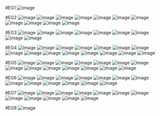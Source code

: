 #EG1
![image](https://user-images.githubusercontent.com/102288634/183368098-641dc4c3-e558-4f47-99a7-b5f272872646.png)

#EG2
![image](https://user-images.githubusercontent.com/102288634/183370327-43720fb6-db7e-4552-a7b1-9af543564391.png)
![image](https://user-images.githubusercontent.com/102288634/183378294-f1be8ead-4eb0-41d0-93b7-a9215bb27026.png)
![image](https://user-images.githubusercontent.com/102288634/183378336-5f4aebb6-2504-4b75-bc49-19aec438ee9e.png)
![image](https://user-images.githubusercontent.com/102288634/183378388-c73cabe5-b8a9-4f88-b27d-7efdc67e832c.png)
![image](https://user-images.githubusercontent.com/102288634/183378455-22d66060-939a-4232-8684-6bdb00628b14.png)
![image](https://user-images.githubusercontent.com/102288634/183378500-8e3e9a9c-64d6-4dc9-9c99-bca3cf4bf868.png)
![image](https://user-images.githubusercontent.com/102288634/183378645-75883c4b-50f5-42ce-b8b8-34130becafc1.png)
![image](https://user-images.githubusercontent.com/102288634/183378721-f0bb786c-428b-4d53-bf41-a4a099db0629.png)
![image](https://user-images.githubusercontent.com/102288634/183378824-2f02c3ea-b6a7-412f-9ec3-85a47d282462.png)
![image](https://user-images.githubusercontent.com/102288634/183378936-4f63528e-0c08-4358-a344-8a144aeb17d6.png)
![image](https://user-images.githubusercontent.com/102288634/183379178-5c5e659e-f0f3-46f6-ae4a-b69d3ba52618.png)

#EG3
![image](https://user-images.githubusercontent.com/102288634/183393020-f5d91ff8-f469-421d-a6c6-74831d363715.png)
![image](https://user-images.githubusercontent.com/102288634/183396948-efd2e3fe-2033-4c08-9182-159ea93d0769.png)
![image](https://user-images.githubusercontent.com/102288634/183396986-baf9ea10-db4d-49e0-9918-fc31c0b0085c.png)
![image](https://user-images.githubusercontent.com/102288634/183397141-8f7339fe-708a-4ced-823e-112422a4b149.png)
![image](https://user-images.githubusercontent.com/102288634/183397182-77abb0bf-a133-4e71-947f-29edb738e039.png)
![image](https://user-images.githubusercontent.com/102288634/183397269-a844075a-1f6a-473f-86ac-584181f54645.png)
![image](https://user-images.githubusercontent.com/102288634/183397396-2954c1ce-7d8e-47a6-951f-13d0fdf59d2f.png)
![image](https://user-images.githubusercontent.com/102288634/183397448-c92809ba-66ec-45c4-8711-760d9ea8c88a.png)
![image](https://user-images.githubusercontent.com/102288634/183397657-b34afae9-ebcf-4227-bb77-5c4646a96b03.png)

#EG4
![image](https://user-images.githubusercontent.com/102288634/183399141-6da6df3d-cc6d-425f-a223-390b89d0d937.png)
![image](https://user-images.githubusercontent.com/102288634/183407713-c23b5594-8b89-4f51-81f6-85161cf6850d.png)
![image](https://user-images.githubusercontent.com/102288634/183407757-3a617b20-7fc1-485d-b1df-ad1bf2a3bb99.png)
![image](https://user-images.githubusercontent.com/102288634/183407786-f33c6b57-acbe-41d7-8976-c15617c7da88.png)
![image](https://user-images.githubusercontent.com/102288634/183407822-46ec6098-f636-467d-aa4c-6c30b0a2aa65.png)
![image](https://user-images.githubusercontent.com/102288634/183407871-70cb253d-6d52-4a39-b11d-93e1913fc47f.png)
![image](https://user-images.githubusercontent.com/102288634/183407897-e0d8c9d8-492e-4c37-b434-44326b21ef3a.png)
![image](https://user-images.githubusercontent.com/102288634/183407988-170762c6-9f4a-4c41-8a34-586285caff6d.png)
![image](https://user-images.githubusercontent.com/102288634/183408018-633fc2e4-cb06-4c21-9087-989750dc9e9d.png)
![image](https://user-images.githubusercontent.com/102288634/183408061-a1d4ed75-b1e1-4206-8c51-fc41a3367c04.png)
![image](https://user-images.githubusercontent.com/102288634/183408100-d32e4055-10a3-4e1b-8c2d-d6797e5ae401.png)
![image](https://user-images.githubusercontent.com/102288634/183408180-60414f9e-c64c-4e20-a0d0-41b045a5f9e7.png)
![image](https://user-images.githubusercontent.com/102288634/183408308-55ebd29d-8c02-4544-9911-3da237f8d7ee.png)
![image](https://user-images.githubusercontent.com/102288634/183408373-2c1e6cbc-3b95-48b5-a1ba-3b4e24c7340f.png)
![image](https://user-images.githubusercontent.com/102288634/183408410-80628009-f531-48da-b10f-65890738c06f.png)

#EG5
![image](https://user-images.githubusercontent.com/102288634/183409431-0fb1b1f4-b217-4f6f-9840-9a3e1054c4b6.png)
![image](https://user-images.githubusercontent.com/102288634/183415672-1a843f69-0ddd-40b3-8b99-a6cc62bbbe1b.png)
![image](https://user-images.githubusercontent.com/102288634/183415701-4e637f58-6e5a-44d8-ace7-608eae469f83.png)
![image](https://user-images.githubusercontent.com/102288634/183415748-6cecb1aa-d2c5-4631-9206-f67467e207ee.png)
![image](https://user-images.githubusercontent.com/102288634/183415800-0ef3c01a-dc48-43c1-8cbb-cc4c18043c4e.png)
![image](https://user-images.githubusercontent.com/102288634/183415840-3b67a235-42c1-4e9b-9fe1-14bda6dbcbeb.png)
![image](https://user-images.githubusercontent.com/102288634/183415898-1208d9ce-e754-4435-9947-27cae3d94238.png)
![image](https://user-images.githubusercontent.com/102288634/183415964-fbc45b14-f534-4f7a-944f-f1750d20bbc1.png)
![image](https://user-images.githubusercontent.com/102288634/183416001-91940257-ac42-42c0-956c-b7e3eba91bce.png)
![image](https://user-images.githubusercontent.com/102288634/183416068-1c8a17ff-8496-454b-b1c4-f787e473d8b8.png)
![image](https://user-images.githubusercontent.com/102288634/183416124-94bf142d-ef76-4e02-b697-6ea00b3ddc41.png)
![image](https://user-images.githubusercontent.com/102288634/183416163-5c755c13-e2f8-430c-92ae-e9f7febeabdf.png)
![image](https://user-images.githubusercontent.com/102288634/183416235-96fe24bc-ba56-402a-a3c1-954f32100e5a.png)
![image](https://user-images.githubusercontent.com/102288634/183416370-36e1a4dd-190b-487d-8560-fdf3da226ff4.png)

#EG6
![image](https://user-images.githubusercontent.com/102288634/183417182-392f4bee-1071-4d4e-a58c-aadbf697e165.png)
![image](https://user-images.githubusercontent.com/102288634/183423074-a2b96b20-e373-431d-822c-d859148c4199.png)
![image](https://user-images.githubusercontent.com/102288634/183423107-fb753143-0457-4c85-8ee6-e5685781d7d9.png)
![image](https://user-images.githubusercontent.com/102288634/183423299-48c3e562-8601-4b0c-9d47-aeb34ec3f8cf.png)
![image](https://user-images.githubusercontent.com/102288634/183423374-b4fc8046-2455-45d6-aa13-136f04135ec9.png)
![image](https://user-images.githubusercontent.com/102288634/183423546-39c5ca93-a469-4f6b-a5d0-2a5d1d6e6935.png)
![image](https://user-images.githubusercontent.com/102288634/183423679-0abe1788-f7c3-4d3a-8c1a-5ebdbdf34573.png)
![image](https://user-images.githubusercontent.com/102288634/183423714-e8d65b7a-8cad-4d3c-8b9f-2629663eb71b.png)
![image](https://user-images.githubusercontent.com/102288634/183423736-4a97ba97-fe9d-480d-a33c-787a91116c4e.png)
![image](https://user-images.githubusercontent.com/102288634/183423795-ad123f1d-3f6b-4273-bb37-259d19649dbc.png)
![image](https://user-images.githubusercontent.com/102288634/183423819-c2e0cc4f-5b26-4725-918a-8838c23adb7b.png)
![image](https://user-images.githubusercontent.com/102288634/183423869-1cc2ca6b-3431-4aba-a26e-9f1592b93d15.png)
![image](https://user-images.githubusercontent.com/102288634/183423985-1494e37d-bbba-4404-a829-a47d7c562f04.png)

#EG7
![image](https://user-images.githubusercontent.com/102288634/183583077-9fc427b9-a79b-402a-87ef-bc8565d898cc.png)
![image](https://user-images.githubusercontent.com/102288634/183588272-72ab1d6b-12eb-4855-b4f1-c8b99d4bfad7.png)
![image](https://user-images.githubusercontent.com/102288634/183588307-e8fd152e-138c-4e56-8c80-6a98bef055d1.png)
![image](https://user-images.githubusercontent.com/102288634/183588358-cceca175-60f4-49c5-94d2-b2d77e590237.png)
![image](https://user-images.githubusercontent.com/102288634/183588420-2c0cb980-2004-4b79-afb2-d9de0efc2a30.png)
![image](https://user-images.githubusercontent.com/102288634/183588581-d746480b-f3cd-4164-8ec1-5ef49ab79865.png)
![image](https://user-images.githubusercontent.com/102288634/183588646-124b0148-d16a-4c76-97b2-26e823d99fb3.png)
![image](https://user-images.githubusercontent.com/102288634/183588688-c33b3584-be4d-40cd-adc6-de1459ca92f4.png)
![image](https://user-images.githubusercontent.com/102288634/183588831-f00cf997-7d0a-47c9-b0c2-71c26a4dbde8.png)
![image](https://user-images.githubusercontent.com/102288634/183588893-f72facdb-797e-4469-8053-c73bd6780fba.png)
![image](https://user-images.githubusercontent.com/102288634/183588983-8cb71bdf-2cae-4c17-bcaa-a5b9ddb9bb07.png)
![image](https://user-images.githubusercontent.com/102288634/183589165-403e1da1-4340-4687-be10-fdf1c6e1d4f4.png)

#EG8
![image](https://user-images.githubusercontent.com/102288634/183590497-3d002769-22a4-4785-9049-5d4f6b7bcbf9.png)

